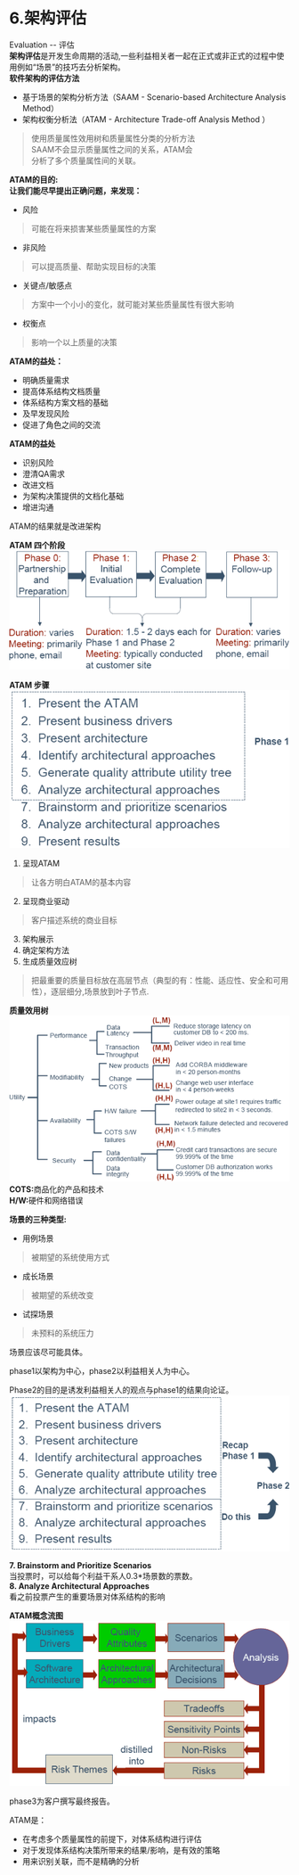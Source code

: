 # 6.架构评估
Evaluation -- 评估  
<b>架构评估</b>是开发生命周期的活动,一些利益相关者一起在正式或非正式的过程中使用例如“场景”的技巧去分析架构。  
<b>软件架构的评估方法</b>  
* 基于场景的架构分析方法（SAAM - Scenario-based Architecture Analysis Method）  
* 架构权衡分析法（ATAM - Architecture Trade-off Analysis Method ）  
> 使用质量属性效用树和质量属性分类的分析方法  
> SAAM不会显示质量属性之间的关系，ATAM会  
> 分析了多个质量属性间的关联。  

<strong>ATAM的目的:</strong>  
<b>让我们能尽早提出正确问题，来发现：</b>  
* 风险  
> 可能在将来损害某些质量属性的方案  
* 非风险  
> 可以提高质量、帮助实现目标的决策  
* 关键点/敏感点  
> 方案中一个小小的变化，就可能对某些质量属性有很大影响  
* 权衡点  
> 影响一个以上质量的决策  

<b>ATAM的益处：</b>  
* 明确质量需求  
* 提高体系结构文档质量  
* 体系结构方案文档的基础  
* 及早发现风险  
* 促进了角色之间的交流

<b>ATAM的益处</b>  
* 识别风险  
* 澄清QA需求  
* 改进文档  
* 为架构决策提供的文档化基础  
* 增进沟通  

ATAM的结果就是改进架构  

<b>ATAM 四个阶段</b>  
![](images/atamPhases.png)  

<b>ATAM 步骤</b>  
![](images/ATAMSteps.png)  

1. 呈现ATAM  
> 让各方明白ATAM的基本内容  
2. 呈现商业驱动  
> 客户描述系统的商业目标  
3. 架构展示  
4. 确定架构方法  
5. 生成质量效应树  
> 把最重要的质量目标放在高层节点（典型的有：性能、适应性、安全和可用性），逐层细分,场景放到叶子节点.  

<b>质量效用树</b>  
![](images/utilityTreeDemo.png)  
<b>COTS:</b>商品化的产品和技术  
<b>H/W:</b>硬件和网络错误  

<b>场景的三种类型:</b>  
* 用例场景  
> 被期望的系统使用方式  
* 成长场景  
> 被期望的系统改变  
* 试探场景  
> 未预料的系统压力  

场景应该尽可能具体。  

phase1以架构为中心，phase2以利益相关人为中心。  

Phase2的目的是诱发利益相关人的观点与phase1的结果向论证。  
![](images/atamPhase2.png)  

<b>7. Brainstorm and Prioritize Scenarios</b>  
当投票时，可以给每个利益干系人0.3*场景数的票数。  
<b>8. Analyze Architectural Approaches</b>  
看之前投票产生的重要场景对体系结构的影响  

<b>ATAM概念流图</b>  
![](images/atamConceptualFlow.png)  

phase3为客户撰写最终报告。  

ATAM是：  
* 在考虑多个质量属性的前提下，对体系结构进行评估  
* 对于发现体系结构决策所带来的结果/影响，是有效的策略  
* 用来识别关联，而不是精确的分析

